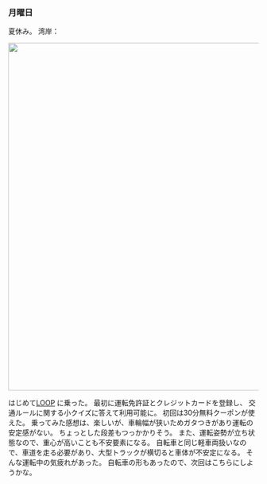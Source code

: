### 月曜日

夏休み。
湾岸：

<img src="https://i.imgur.com/cTGdz6w.jpeg" width="700">

はじめて[LOOP](https://luup.sc/) に乗った。
最初に運転免許証とクレジットカードを登録し、
交通ルールに関する小クイズに答えて利用可能に。
初回は30分無料クーポンが使えた。
乗ってみた感想は、楽しいが、車輪幅が狭いためガタつきがあり運転の安定感がない。
ちょっとした段差もつっかかりそう。
また、運転姿勢が立ち状態なので、重心が高いことも不安要素になる。
自転車と同じ軽車両扱いなので、車道を走る必要があり、大型トラックが横切ると車体が不安定になる。
そんな運転中の気疲れがあった。
自転車の形もあったので、次回はこちらにしようかな。
